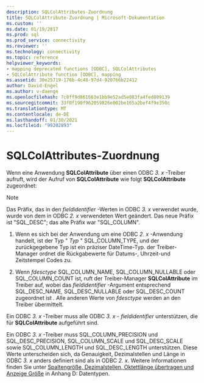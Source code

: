 ```yaml
---
description: SQLColAttributes-Zuordnung
title: SQLColAttribute-Zuordnung | Microsoft-Dokumentation
ms.custom: ''
ms.date: 01/19/2017
ms.prod: sql
ms.prod_service: connectivity
ms.reviewer: ''
ms.technology: connectivity
ms.topic: reference
helpviewer_keywords:
- mapping deprecated functions [ODBC], SQLColAttributes
- SQLColAttribute function [ODBC], mapping
ms.assetid: 30e25719-176b-4c48-97d4-920766b22412
author: David-Engel
ms.author: v-daenge
ms.openlocfilehash: 7c8ff9d861663e1bb9e52ad5e083fa4fed809139
ms.sourcegitcommit: 33f0f190f962059826e002be165a2bef4f9e350c
ms.translationtype: MT
ms.contentlocale: de-DE
ms.lasthandoff: 01/30/2021
ms.locfileid: "99202893"
---
```

# <a name="sqlcolattributes-mapping"></a>SQLColAttributes-Zuordnung
Wenn eine Anwendung **SQLColAttribute** über einen ODBC *3. x* -Treiber aufruft, wird der Aufruf von **SQLColAttribute** wie folgt **SQLColAttribute** zugeordnet:  
  
> [!NOTE]
>  Das Präfix, das in den *fieldidentifier* -Werten in ODBC *3. x* verwendet wurde, wurde von dem in ODBC *2. x* verwendeten Wert geändert. Das neue Präfix ist "SQL_DESC"; das alte Präfix war "SQL_COLUMN".  
  
1.  Wenn es sich bei der Anwendung um eine ODBC *2. x* -Anwendung handelt, ist der Typ " *Typ* " SQL_COLUMN_TYPE, und der zurückgegebene Typ ist ein präziser DateTime-Typ. der Treiber-Manager ordnet die Rückgabewerte für Datums-, Uhrzeit-und Zeitstempel Codes zu.  
  
2.  Wenn *fdesctype* SQL_COLUMN_NAME, SQL_COLUMN_NULLABLE oder SQL_COLUMN_COUNT ist, ruft der Treiber-Manager **SQLColAttribute** im Treiber auf, wobei das *fieldidentifier* -Argument entsprechend SQL_DESC_NAME, SQL_DESC_NULLABLE oder SQL_DESC_COUNT zugeordnet ist *.* Alle anderen Werte von *fdesctype* werden an den Treiber übermittelt.  
  
 Ein ODBC *3. x* -Treiber muss alle ODBC *3. x* - *fieldidentifier* unterstützen, die für **SQLColAttribute** aufgeführt sind.  
  
 Ein ODBC *3. x* -Treiber muss SQL_COLUMN_PRECISION und SQL_DESC_PRECISION, SQL_COLUMN_SCALE und SQL_DESC_SCALE sowie SQL_COLUMN_LENGTH und SQL_DESC_LENGTH unterstützen. Diese Werte unterscheiden sich, da Genauigkeit, Dezimalstellen und Länge in ODBC *3. x* anders definiert sind als in ODBC *2. x*. Weitere Informationen finden Sie unter [Spaltengröße, Dezimalstellen, Oktettlänge übertragen und Anzeige Größe](../../../odbc/reference/appendixes/column-size-decimal-digits-transfer-octet-length-and-display-size.md) in Anhang D: Datentypen.
